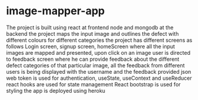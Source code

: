 # image-mapper-app
The project is built using react at frontend node and mongodb at the backend
the project maps the input image and outlines the defect with different colours for different categories
the project has different screens as follows
Login screen, signup screen, homeScreen where all the input images are mapped and presented, upon click on an image user is directed to feedback screen
where he can provide feedback about the different defect categories of that particular image, all the feedback from different users is being displayed with the 
username and the feedback provided
json web token is used for authentication, useState, useContext and useReducer react hooks are used for state management
React bootstrap is used for styling
the app is deployed using heroku

